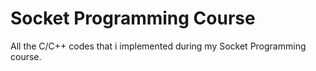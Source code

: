 # Socket Programming Course
All the C/C++ codes that i implemented during my Socket Programming 
course.
